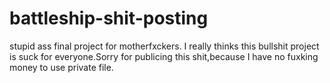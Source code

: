 # battleship-shit-posting
stupid ass final project for motherfxckers.
I really thinks this bullshit project is suck for everyone.Sorry for publicing this shit,because I have no fuxking money to use private file.
